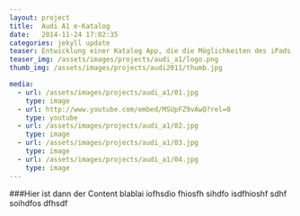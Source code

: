 ```yaml
---
layout: project
title:  Audi A1 e-Katalog
date:   2014-11-24 17:02:35
categories: jekyll update
teaser: Entwicklung einer Katalog App, die die Möglichkeiten des iPads perfekt nutzt
teaser_img: /assets/images/projects/audi_a1/logo.png
thumb_img: /assets/images/projects/audi2011/thumb.jpg

media:
  - url: /assets/images/projects/audi_a1/01.jpg
    type: image
  - url: http://www.youtube.com/embed/MSUpFZ9vAwQ?rel=0
    type: youtube
  - url: /assets/images/projects/audi_a1/02.jpg
    type: image
  - url: /assets/images/projects/audi_a1/03.jpg
    type: image
  - url: /assets/images/projects/audi_a1/04.jpg
    type: image
---
```



###Hier ist dann der Content
blablai iofhsdio fhiosfh sihdfo isdfhioshf sdhf soihdfos dfhsdf 